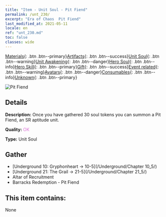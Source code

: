 ```yaml
---
title: "Item - Unit Soul - Pit Fiend"
permalink: /unt_230/
excerpt: "Era of Chaos  Pit Fiend"
last_modified_at: 2021-05-11
locale: en
ref: "unt_230.md"
toc: false
classes: wide
---
```

 [Materials](/Items/){: .btn .btn--primary}[Artifacts](/Items/Artifacts/){: .btn .btn--success}[Unit Soul](/Items/UnitSoul/){: .btn .btn--warning}[Unit Awakening](/Items/UnitAwakening/){: .btn .btn--danger}[Hero Soul](/Items/HeroSoul/){: .btn .btn--info}[Hero Skill](/Items/HeroSkill/){: .btn .btn--primary}[Gift](/Items/Gift/){: .btn .btn--success}[Event related](/Items/Events/){: .btn .btn--warning}[Avatars](/Items/Avatars/){: .btn .btn--danger}[Consumables](/Items/Consumables/){: .btn .btn--info}[Unknown](/Items/Unknown/){: .btn .btn--primary}

 ![Pit Fiend](/images/u/ti_diyulingzhu.jpg)

## Details
 **Description:** Once you have gathered 30 soul tokens you can summon a Pit Fiend, an SR aptitude unit.

 **Quality:** <span style="color: #DA70D6">OK</span>

 **Type:** Unit Soul

## Gather

*    [Underground 10: Gryphonheart -> 10-5](/Underground/Chapter 10_5/) 
*    [Underground 21: The Grail -> 21-5](/Underground/Chapter 21_5/) 
*    Altar of Recruitment 
*    Barracks Redemption - Pit Fiend 

## This item contains:

  None

